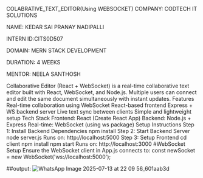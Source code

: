 COLABRATIVE_TEXT_EDITOR(Using WEBSOCKET)
COMPANY: CODTECH IT SOLUTIONS

NAME: KEDAR SAI PRANAY NADIPALLI

INTERN ID:CITS0D507

DOMAIN: MERN STACK DEVELOPMENT

DURATION: 4 WEEKS

MENTOR: NEELA SANTHOSH

Collaborative Editor (React + WebSocket) is a real-time collaborative text editor built with React, WebSocket, and Node.js. Multiple users can connect and edit the same document simultaneously with instant updates.
Features
Real-time collaboration using WebSocket
React-based frontend
Express + WS backend server
Live text sync between clients
Simple and lightweight setup
Tech Stack
Frontend: React (Create React App)
Backend: Node.js + Express
Real-time: WebSocket (using ws package)
Setup Instructions
Step 1: Install Backend Dependencies npm install Step 2: Start Backend Server node server.js Runs on: http://localhost:5000 Step 3: Setup Frontend cd client npm install npm start Runs on: http://localhost:3000 #WebSocket Setup Ensure the WebSocket client in App.js connects to: const newSocket = new WebSocket('ws://localhost:5000');

##output: 
![WhatsApp Image 2025-07-13 at 22 09 56_601aab3d](https://github.com/user-attachments/assets/3962b8bd-c5c6-4f93-aed5-ea4d7cad7a65)
